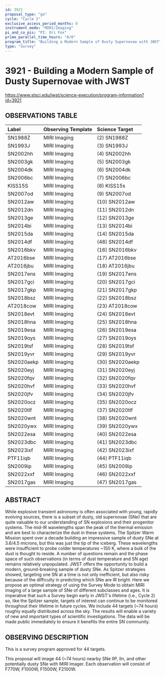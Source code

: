 ```yaml
---
id: 3921
proposal_type: "go"
cycle: "Cycle 2"
exclusive_access_period_months: 0
instrument_mode: "MIRI/Imaging"
pi_and_co_pis: "PI: Ori Fox"
prime_parallel_time_hours: "0/0"
program_title: "Building a Modern Sample of Dusty Supernovae with JWST"
type: "Survey"
---
```

# 3921 - Building a Modern Sample of Dusty Supernovae with JWST
https://www.stsci.edu/jwst/science-execution/program-information?id=3921
## OBSERVATIONS TABLE
| Label      | Observing Template | Science Target   |
| :--------- | :----------------- | :--------------- |
| SN1988Z    | MIRI Imaging       | (2) SN1988Z      |
| SN1993J    | MIRI Imaging       | (3) SN1993J      |
| SN2002hh   | MIRI Imaging       | (4) SN2002hh     |
| SN2003gk   | MIRI Imaging       | (5) SN2003gk     |
| SN2004dk   | MIRI Imaging       | (6) SN2004dk     |
| SN2006bc   | MIRI Imaging       | (7) SN2006bc     |
| KISS15S    | MIRI Imaging       | (8) KISS15s      |
| SN2007od   | MIRI Imaging       | (9) SN2007od     |
| SN2012aw   | MIRI Imaging       | (10) SN2012aw    |
| SN2012dn   | MIRI Imaging       | (11) SN2012dn    |
| SN2013ge   | MIRI Imaging       | (12) SN2013ge    |
| SN2014bi   | MIRI Imaging       | (13) SN2014bi    |
| SN2015da   | MIRI Imaging       | (14) SN2015da    |
| SN2014df   | MIRI Imaging       | (48) SN2014df    |
| SN2016bkv  | MIRI Imaging       | (16) SN2016bkv   |
| AT2016bse  | MIRI Imaging       | (17) AT2016bse   |
| AT2016jbu  | MIRI Imaging       | (18) AT2016jbu   |
| SN2017ens  | MIRI Imaging       | (19) SN2017ens   |
| SN2017gci  | MIRI Imaging       | (20) SN2017gci   |
| SN2017gkp  | MIRI Imaging       | (21) SN2017gkp   |
| SN2018bsz  | MIRI Imaging       | (22) SN2018bsz   |
| AT2018cow  | MIRI Imaging       | (23) AT2018cow   |
| SN2018evt  | MIRI Imaging       | (24) SN2018evt   |
| SN2018hna  | MIRI Imaging       | (25) SN2018hna   |
| SN2019esa  | MIRI Imaging       | (26) SN2019esa   |
| SN2019oys  | MIRI Imaging       | (27) SN2019oys   |
| SN2019tsf  | MIRI Imaging       | (28) SN2019tsf   |
| SN2019yvr  | MIRI Imaging       | (29) SN2019yvr   |
| SN2020aekp | MIRI Imaging       | (30) SN2020aekp  |
| SN2020eyj  | MIRI Imaging       | (31) SN2020eyj   |
| SN2020fqv  | MIRI Imaging       | (32) SN2020fqv   |
| SN2020hvf  | MIRI Imaging       | (33) SN2020hvf   |
| SN2020jfv  | MIRI Imaging       | (34) SN2020jfv   |
| SN2020ocz  | MIRI Imaging       | (35) SN2020ocz   |
| SN2020tlf  | MIRI Imaging       | (37) SN2020tlf   |
| SN2020wnt  | MIRI Imaging       | (38) SN2020wnt   |
| SN2020ywx  | MIRI Imaging       | (39) SN2020ywx   |
| SN2022esa  | MIRI Imaging       | (40) SN2022esa   |
| SN2023dbc  | MIRI Imaging       | (41) SN2023dbc   |
| SN2023ixf  | MIRI Imaging       | (42) SN2023ixf   |
| PTF11iqb   | MIRI Imaging       | (44) PTF11iqb    |
| SN2009ip   | MIRI Imaging       | (45) SN2009ip    |
| SN2022xxf  | MIRI Imaging       | (46) SN2022xxf   |
| SN2017gas  | MIRI Imaging       | (47) SN2017gas   |

## ABSTRACT

While explosive transient astronomy is often associated with young, rapidly evolving sources, there is a subset of dusty, old supernovae (SNe) that are quite valuable to our understanding of SN explosions and their progenitor systems. The mid-IR wavelengths span the peak of the thermal emission and are best to characterize the dust in these systems. The Spitzer Warm Mission spent over a decade building an impressive sample of dusty SNe at 3.6/4.5 microns, but this was just the tip of the iceberg. These wavelengths were insufficient to probe colder temperatures ~150 K, where a bulk of the dust is thought to reside. A number of questions remain and the phase space of such observations (in terms of dust temperature and SN age) remains relatively unpopulated. JWST offers the opportunity to build a modern, ground-breaking sample of dusty SNe. As Spitzer strategies showed, targeting one SN at a time is not only inefficient, but also risky because of the difficulty in predicting which SNe are IR bright. Here we propose an optimal strategy of using the Survey Mode to obtain MIRI imaging of a large sample of SNe of different subclasses and ages. It is imperative that such a Survey begin early in JWST's lifetime (i.e., Cycle 2) so, like the Spitzer sample, targets of interest can continue to be monitored throughout their lifetime in future cycles. We include 44 targets (~74 hours) roughly equally distributed across the sky. The results will enable a variety of new and important types of scientific investigations. The data will be made public immediately to ensure it benefits the entire SN community.

## OBSERVING DESCRIPTION

This is a survey program approved for 44 targets.

This proposal will image 44 (~74 hours) nearby SNe IIP, IIn, and other potentially dusty SNe with MIRI Imager. Each observation will consist of F770W, F1000W, F1500W, F2100W.